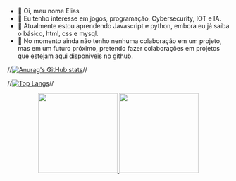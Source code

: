 - 👋 Oi, meu nome Elias
- 👀 Eu tenho interesse em jogos, programação, Cybersecurity, IOT e IA.
- 🌱 Atualmente estou aprendendo Javascript e python, embora eu já saiba o básico, html, css e mysql.
- 💞️ No momento ainda não tenho nenhuma colaboração em um projeto, mas em um futuro próximo, pretendo fazer colaborações em projetos que estejam aqui disponiveis no
github.





//[![Anurag's GitHub stats](https://github-readme-stats.vercel.app/api?username=EliasIA)](https://github.com/anuraghazra/github-readme-stats)//



//[![Top Langs](https://github-readme-stats.vercel.app/api/top-langs/?username=EliasIA&hide=javascript,html)](https://github.com/anuraghazra/github-readme-stats)//
  
  
<div align="center">
  <a href="https://github.com/EliasIA">
  <img height="180em" src="https://github-readme-stats.vercel.app/api?username=EliasIA&show_icons=true&theme=dracula&include_all_commits=true&count_private=true"/>
  <img height="180em" src="https://github-readme-stats.vercel.app/api/top-langs/?username=EliasIA&layout=compact&langs_count=7&theme=dracula"/>
</div>
